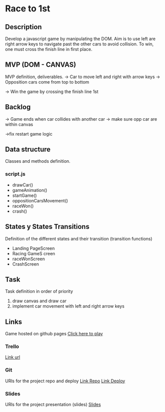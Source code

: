 # Race to 1st

## Description

Develop a javascript game by manipulating the DOM. Aim is to use left are right arrow keys to navigate past the other cars to avoid collision. To win, one must cross the finish line in first place.

## MVP (DOM - CANVAS)

MVP definition, deliverables.
-> Car to move left and right with arrow keys
-> Opposition cars come from top to bottom

-> Win the game by crossing the finish line 1st

## Backlog

-> Game ends when car collides with another car
-> make sure opp car are within canvas

->fix restart game logic

## Data structure

Classes and methods definition.

### script.js

- drawCar()
- gameAnimation()
- startGame()
- oppositionCarsMovement()
- raceWon()
- crash()

## States y States Transitions

Definition of the different states and their transition (transition functions)

- Landing PageScreen
- Racing GameS creen
- raceWonScreen
- CrashScreen

## Task

Task definition in order of priority

1. draw canvas and draw car
2. implement car movement with left and right arrow keys

## Links

Game hosted on github pages [Click here to play](https://james4-daf.github.io/carGame/)

### Trello

[Link url](https://trello.com/b/BoXyWiiO/race-to-1st)

### Git

URls for the project repo and deploy
[Link Repo](http://github.com)
[Link Deploy](http://github.com)

### Slides

URls for the project presentation (slides)
[Slides](https://docs.google.com/presentation/d/1vf8zApHikXjzpNxMybDhUfnNwumqBeZMUI82ZIKPr4Q/edit?usp=sharing)
